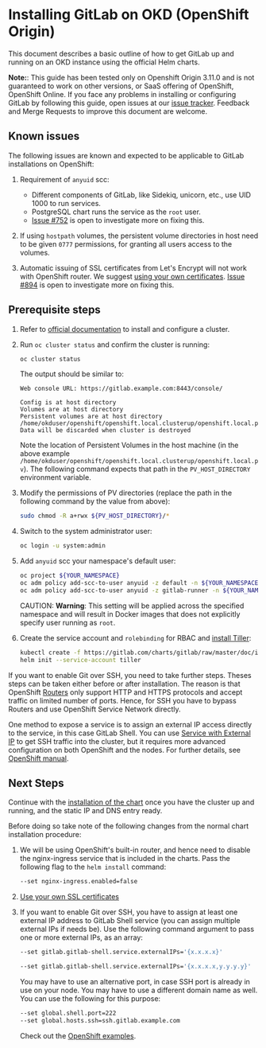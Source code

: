 # Installing GitLab on OKD (OpenShift Origin)

This document describes a basic outline of how to get GitLab up and running on
an OKD instance using the official Helm charts.

**Note:**:
This guide has been tested only on Openshift Origin 3.11.0 and is not guaranteed
to work on other versions, or SaaS offering of OpenShift, OpenShift Online.
If you face any problems in installing or configuring GitLab by following this
guide, open issues at our [issue tracker](https://gitlab.com/charts/gitlab/issues).
Feedback and Merge Requests to improve this document are welcome.

## Known issues

The following issues are known and expected to be applicable to GitLab
installations on OpenShift:

1. Requirement of `anyuid` scc:

   - Different components of GitLab, like Sidekiq, unicorn, etc., use UID 1000 to run services.
   - PostgreSQL chart runs the service as the `root` user.
   - [Issue #752](https://gitlab.com/charts/gitlab/issues/752) is open to investigate more on fixing this.

1. If using `hostpath` volumes, the persistent volume directories in host need to
   be given `0777` permissions, for granting all users access to the volumes.
1. Automatic issuing of SSL certificates from Let's Encrypt will not work with
   OpenShift router. We suggest [using your own certificates](../tls.md#option-2-use-your-own-wildcard-certificate).
   [Issue #894](https://gitlab.com/charts/gitlab/issues/894) is open to
   investigate more on fixing this.

## Prerequisite steps

1. Refer to [official documentation](https://www.okd.io/download.html#oc-platforms)
   to install and configure a cluster.
1. Run `oc cluster status` and confirm the cluster is running:

   ```bash
   oc cluster status
   ```

   The output should be similar to:

   ```
   Web console URL: https://gitlab.example.com:8443/console/

   Config is at host directory
   Volumes are at host directory
   Persistent volumes are at host directory /home/okduser/openshift/openshift.local.clusterup/openshift.local.pv
   Data will be discarded when cluster is destroyed
   ```

   Note the location of Persistent Volumes in the host machine (in the above example
   `/home/okduser/openshift/openshift.local.clusterup/openshift.local.pv`).
   The following command expects that path in the `PV_HOST_DIRECTORY` environment variable.

1. Modify the permissions of PV directories (replace the path in the following
   command by the value from above):

   ```bash
   sudo chmod -R a+rwx ${PV_HOST_DIRECTORY}/*
   ```

1. Switch to the system administrator user:

   ```bash
   oc login -u system:admin
   ```

1. Add `anyuid` scc your namespace's default user:

   ```bash
   oc project ${YOUR_NAMESPACE}
   oc adm policy add-scc-to-user anyuid -z default -n ${YOUR_NAMESPACE}
   oc adm policy add-scc-to-user anyuid -z gitlab-runner -n ${YOUR_NAMESPACE}
   ```

   CAUTION: **Warning**:
   This setting will be applied across the specified namespace and will result
   in Docker images that does not explicitly specify user running as `root`.

1. Create the service account and `rolebinding` for RBAC and [install Tiller](../tools.md#helm):

   ```bash
   kubectl create -f https://gitlab.com/charts/gitlab/raw/master/doc/installation/examples/rbac-config.yaml
   helm init --service-account tiller
   ```

If you want to enable Git over SSH, you need to take further steps. Theses steps can be taken either before
or after installation. The reason is that OpenShift [Routers](https://docs.okd.io/3.11/architecture/networking/routes.html#routers)
only support HTTP and HTTPS protocols and accept traffic on limited number of ports. Hence, for SSH you have to
bypass Routers and use OpenShift Service Network directly.

One method to expose a service is to assign an external IP access directly to the service, in this case GitLab
Shell. You can use [Service with External IP](https://docs.openshift.com/container-platform/3.11/dev_guide/expose_service/expose_internal_ip_service.html)
to get SSH traffic into the cluster, but it requires more advanced configuration on both OpenShift and the nodes.
For further details, see [OpenShift manual](https://docs.openshift.com/container-platform/3.11/dev_guide/expose_service/expose_internal_ip_service.html).

## Next Steps

Continue with the [installation of the chart](../deployment.md) once you have
the cluster up and running, and the static IP and DNS entry ready.

Before doing so take note of the following changes from the normal chart
installation procedure:

1. We will be using OpenShift's built-in router, and hence need to disable
   the nginx-ingress service that is included in the charts. Pass the following
   flag to the `helm install` command:

   ```bash
   --set nginx-ingress.enabled=false
   ```

1. [Use your own SSL certificates](../tls.md#option-2-use-your-own-wildcard-certificate)

1. If you want to enable Git over SSH, you have to assign at least one external IP address to GitLab
   Shell service (you can assign multiple external IPs if needs be). Use the following command argument
   to pass one or more external IPs, as an array:

   ```bash
   --set gitlab.gitlab-shell.service.externalIPs='{x.x.x.x}'
   ```

   ```bash
   --set gitlab.gitlab-shell.service.externalIPs='{x.x.x.x,y.y.y.y}'
   ```

   You may have to use an alternative port, in case SSH port is already in use on your node. You may
   have to use a different domain name as well. You can use the following for this purpose:

   ```bash
   --set global.shell.port=222
   --set global.hosts.ssh=ssh.gitlab.example.com
   ```

   Check out the [OpenShift examples](https://gitlab.com/charts/gitlab/tree/master/examples/openshift).
